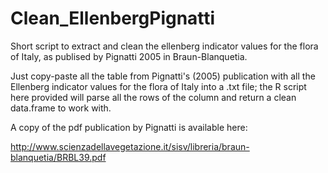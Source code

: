# Clean_EllenbergPignatti
Short script to extract and clean the ellenberg indicator values for the flora of Italy, as publised by Pignatti 2005 in Braun-Blanquetia. 

Just copy-paste all the table from Pignatti's (2005) publication with all the Ellenberg indicator values for the flora of Italy into a .txt file; the R script here provided will parse all the rows of the column and return a clean data.frame to work with.

A copy of the pdf publication by Pignatti is available here:

http://www.scienzadellavegetazione.it/sisv/libreria/braun-blanquetia/BRBL39.pdf


